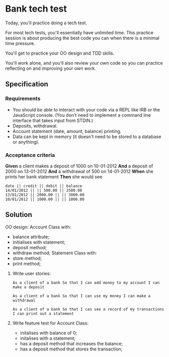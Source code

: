 # Bank tech test

Today, you'll practice doing a tech test.

For most tech tests, you'll essentially have unlimited time.  This practice session is about producing the best code you can when there is a minimal time pressure.

You'll get to practice your OO design and TDD skills.

You'll work alone, and you'll also review your own code so you can practice reflecting on and improving your own work.

## Specification

### Requirements

* You should be able to interact with your code via a REPL like IRB or the JavaScript console.  (You don't need to implement a command line interface that takes input from STDIN.)
* Deposits, withdrawal.
* Account statement (date, amount, balance) printing.
* Data can be kept in memory (it doesn't need to be stored to a database or anything).

### Acceptance criteria

**Given** a client makes a deposit of 1000 on 10-01-2012
**And** a deposit of 2000 on 13-01-2012
**And** a withdrawal of 500 on 14-01-2012
**When** she prints her bank statement
**Then** she would see

```
date || credit || debit || balance
14/01/2012 || || 500.00 || 2500.00
13/01/2012 || 2000.00 || || 3000.00
10/01/2012 || 1000.00 || || 1000.00
```

## Solution

OO design:
Account Class with:
- balance attribute;
- initialises with statement;
- deposit method;
- withdraw method;
Statement Class with:
- store method;
- print method;

1. Write user stories:

    `As a client of a bank
    So that I can add money to my account
    I can make a deposit`

    `As a client of a bank
    So that I can use my money
    I can make a withdrawal`

    `As a client of a bank
    So that I can see a record of my transactions
    I can print out a statement`

2. Write feature test for Account Class:
    - initalises with balance of 0;
    - initalises with a statement;
    - has a deposit method that increases the balance;
    - has a deposit method that stores the transaction;
